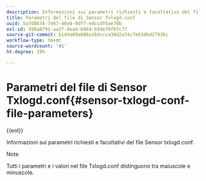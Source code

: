 ```yaml
---
description: Informazioni sui parametri richiesti e facoltativi del file Sensor txlogd.conf.
title: Parametri del file di Sensor Txlogd.conf
uuid: 5a7d8b74-7e67-46e8-9df7-edccdf6ae70b
exl-id: 398a8791-aa2f-4ead-b964-b9def6f67c7f
source-git-commit: b1dda69a606a16dccca30d2a74c7e63dbd27936c
workflow-type: tm+mt
source-wordcount: '41'
ht-degree: 19%

---
```


# Parametri del file di Sensor Txlogd.conf{#sensor-txlogd-conf-file-parameters}

{{eol}}

Informazioni sui parametri richiesti e facoltativi del file Sensor txlogd.conf.

>[!NOTE]
>
>Tutti i parametri e i valori nel file Txlogd.conf distinguono tra maiuscole e minuscole.

